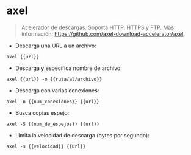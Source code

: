 # axel

> Acelerador de descargas.
> Soporta HTTP, HTTPS y FTP.
> Más información: <https://github.com/axel-download-accelerator/axel>.

- Descarga una URL a un archivo:

`axel {{url}}`

- Descarga y especifica nombre de archivo:

`axel {{url}} -o {{ruta/al/archivo}}`

- Descarga con varias conexiones:

`axel -n {{num_conexiones}} {{url}}`

- Busca copias espejo:

`axel -S {{num_de_espejos}} {{url}}`

- Limita la velocidad de descarga (bytes por segundo):

`axel -s {{velocidad}} {{url}}`

